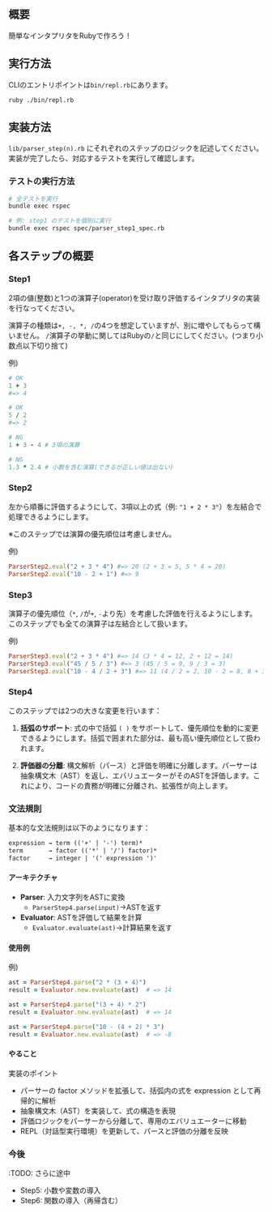 ## 概要
簡単なインタプリタをRubyで作ろう！

## 実行方法
CLIのエントリポイントは`bin/repl.rb`にあります。

```bash
ruby ./bin/repl.rb
```

## 実装方法
`lib/parser_step(n).rb` にそれぞれのステップのロジックを記述してください。 実装が完了したら、対応するテストを実行して確認します。

### テストの実行方法

```bash
# 全テストを実行
bundle exec rspec

# 例: step1 のテストを個別に実行
bundle exec rspec spec/parser_step1_spec.rb
```

## 各ステップの概要

### Step1
2項の値(整数)と1つの演算子(operator)を受け取り評価するインタプリタの実装を行なってください。

演算子の種類は`+, -, *, /`の4つを想定していますが、別に増やしてもらって構いません。
`/`演算子の挙動に関してはRubyの`/`と同じにしてください。(つまり小数点以下切り捨て)

例)

```rb
# OK
1 + 3
#=> 4

# OK
5 / 2
#=> 2

# NG
1 + 3 - 4 # 3項の演算

# NG
1.3 * 2.4 # 小数を含む演算(できるが正しい値は出ない)
```

### Step2
左から順番に評価するようにして、3項以上の式（例: `"1 + 2 * 3"`）を左結合で処理できるようにします。

※このステップでは演算の優先順位は考慮しません。

例)
```rb
ParserStep2.eval("2 + 3 * 4") #=> 20 (2 + 3 = 5, 5 * 4 = 20)
ParserStep2.eval("10 - 2 + 1") #=> 9
```

### Step3
演算子の優先順位（`*`, `/`が`+`, `-`より先）を考慮した評価を行えるようにします。
このステップでも全ての演算子は左結合として扱います。

例)
```rb
ParserStep3.eval("2 + 3 * 4") #=> 14 (3 * 4 = 12, 2 + 12 = 14)
ParserStep3.eval("45 / 5 / 3") #=> 3 (45 / 5 = 9, 9 / 3 = 3)
ParserStep3.eval("10 - 4 / 2 + 3") #=> 11 (4 / 2 = 2, 10 - 2 = 8, 8 + 3 = 11)
```

### Step4
このステップでは2つの大きな変更を行います：

1. **括弧のサポート**: 式の中で括弧 `( )` をサポートして、優先順位を動的に変更できるようにします。括弧で囲まれた部分は、最も高い優先順位として扱われます。

2. **評価器の分離**: 構文解析（パース）と評価を明確に分離します。パーサーは抽象構文木（AST）を返し、エバリュエーターがそのASTを評価します。これにより、コードの責務が明確に分離され、拡張性が向上します。

### 文法規則

基本的な文法規則は以下のようになります：

```txt
expression → term (('+' | '-') term)*
term       → factor (('*' | '/') factor)*
factor     → integer | '(' expression ')'
```

#### アーキテクチャ
- **Parser**: 入力文字列をASTに変換
  - `ParserStep4.parse(input)`→ASTを返す
- **Evaluator**: ASTを評価して結果を計算
  - `Evaluator.evaluate(ast)`→計算結果を返す

#### 使用例
例)
```rb
ast = ParserStep4.parse("2 * (3 + 4)")
result = Evaluator.new.evaluate(ast)  # => 14

ast = ParserStep4.parse("(3 + 4) * 2")
result = Evaluator.new.evaluate(ast)  # => 14

ast = ParserStep4.parse("10 - (4 + 2) * 3")
result = Evaluator.new.evaluate(ast)  # => -8
```

#### やること
実装のポイント

- パーサーの factor メソッドを拡張して、括弧内の式を expression として再帰的に解析
- 抽象構文木（AST）を実装して、式の構造を表現
- 評価ロジックをパーサーから分離して、専用のエバリュエーターに移動
- REPL（対話型実行環境）を更新して、パースと評価の分離を反映


### 今後
:TODO: さらに途中
- Step5: 小数や変数の導入
- Step6: 関数の導入（再帰含む）
